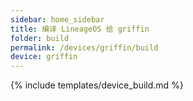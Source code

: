 ```yaml
---
sidebar: home_sidebar
title: 编译 LineageOS 给 griffin
folder: build
permalink: /devices/griffin/build
device: griffin
---
```

{% include templates/device_build.md %}
